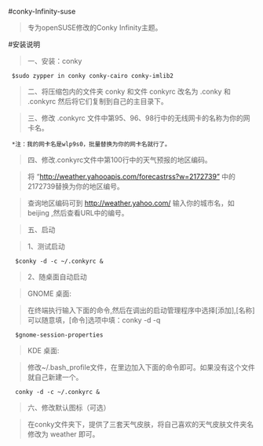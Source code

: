 #conky-Infinity-suse
>专为openSUSE修改的Conky Infinity主题。

#安装说明

>一、安装：conky
     
     $sudo zypper in conky conky-cairo conky-imlib2

>二、将压缩包内的文件夹 conky 和文件 conkyrc 改名为 .conky 和 .conkyrc 然后将它们复制到自己的主目录下。

>三、修改 .conkyrc 文件中第95、96、98行中的无线网卡的名称为你的网卡名。
   
     *注：我的网卡名是wlp9s0，批量替换为你的网卡名就行了。

>四、修改.conkyrc文件中第100行中的天气预报的地区编码。

>将 “http://weather.yahooapis.com/forecastrss?w=2172739” 中的2172739替换为你的地区编号。

>查询地区编码可到 http://weather.yahoo.com/ 输入你的城市名，如 beijing ,然后查看URL中的编号。

>五、启动
   
   >1、测试启动
   
      $conky -d -c ~/.conkyrc &

   >2、随桌面自动启动
      
>GNOME 桌面:
      
>在终端执行输入下面的命令,然后在调出的启动管理程序中选择[添加],[名称]可以随意填，[命令]选项中填：conky -d -q
      
      $gnome-session-properties
      
>KDE 桌面:
      
>修改~/.bash_profile文件，在里边加入下面的命令即可。如果没有这个文件就自己新建一个。
      
      conky -d -c ~/.conkyrc &

>六、修改默认图标（可选）
    
>在conky文件夹下，提供了三套天气皮肤，将自己喜欢的天气皮肤文件夹名修改为 weather 即可。